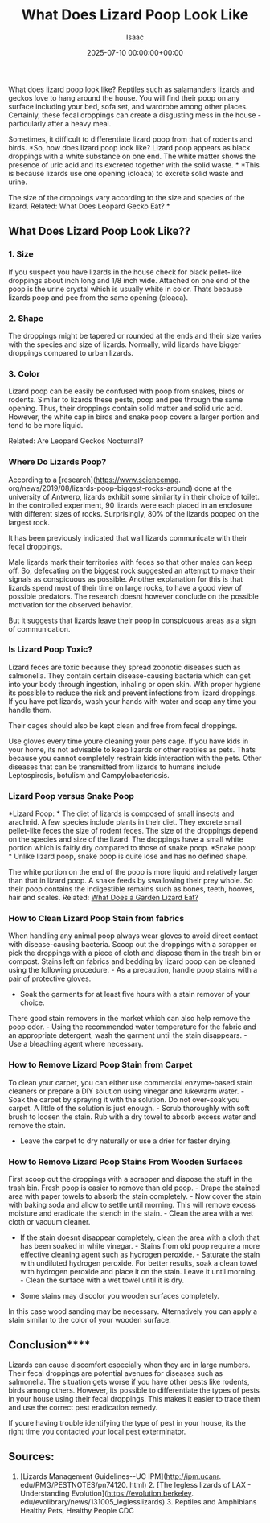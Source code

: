 ﻿---
title: What Does Lizard Poop Look Like
description: What does lizard poop look like?Reptiles such as salamanders lizards and geckos love to hang around the house. You will find their poop on any surface...
slug: /what-does-lizard-poop-look-like/
date: 2025-07-10 00:00:00+00:00
lastmod: 2025-07-10 00:00:00+03:00
author: Isaac
categories:
- Guide
- Lizard
tags:
- guide
- lizard
- poop
layout: post
---

What does [lizard](https://pestpolicy.com/are-lizards-poisonous/) [poop](https://pestpolicy.com/what-does-raccoon-poop-look-like/) look like? Reptiles such as salamanders lizards and geckos love to hang around the house. You will find their poop on any surface including your bed, sofa set, and wardrobe among other places. Certainly, these fecal droppings can create a disgusting mess in the house - particularly after a heavy meal.

Sometimes, it difficult to differentiate lizard poop from that of rodents and birds. *So, how does lizard poop look like? Lizard poop appears as black droppings with a white substance on one end. The white matter shows the presence of uric acid and its excreted together with the solid waste. * *This is because lizards use one opening (cloaca) to excrete solid waste and urine.

The size of the droppings vary according to the size and species of the lizard. Related: What Does Leopard Gecko Eat? *

##  What Does Lizard Poop Look Like??

###  1. Size

If you suspect you have lizards in the house check for black pellet-like droppings about inch long and 1/8 inch wide. Attached on one end of the poop is the urine crystal which is usually white in color. Thats because lizards poop and pee from the same opening (cloaca).

###  2. Shape

The droppings might be tapered or rounded at the ends and their size varies with the species and size of lizards. Normally, wild lizards have bigger droppings compared to urban lizards.

###  3. Color

Lizard poop can be easily be confused with poop from snakes, birds or rodents. Similar to lizards these pests, poop and pee through the same opening. Thus, their droppings contain solid matter and solid uric acid. However, the white cap in birds and snake poop covers a larger portion and tend to be more liquid.

Related: Are Leopard Geckos Nocturnal?

###  **Where Do Lizards Poop?**

According to a [research](https://www.sciencemag. org/news/2019/08/lizards-poop-biggest-rocks-around) done at the university of Antwerp, lizards exhibit some similarity in their choice of toilet. In the controlled experiment, 90 lizards were each placed in an enclosure with different sizes of rocks. Surprisingly, 80% of the lizards pooped on the largest rock.

It has been previously indicated that wall lizards communicate with their fecal droppings.

Male lizards mark their territories with feces so that other males can keep off. So, defecating on the biggest rock suggested an attempt to make their signals as conspicuous as possible. Another explanation for this is that lizards spend most of their time on large rocks, to have a good view of possible predators. The research doesnt however conclude on the possible motivation for the observed behavior.

But it suggests that lizards leave their poop in conspicuous areas as a sign of communication.

###  **Is Lizard Poop Toxic?**

Lizard feces are toxic because they spread zoonotic diseases such as salmonella. They contain certain disease-causing bacteria which can get into your body through ingestion, inhaling or open skin. With proper hygiene its possible to reduce the risk and prevent infections from lizard droppings. If you have pet lizards, wash your hands with water and soap any time you handle them.

Their cages should also be kept clean and free from fecal droppings.

Use gloves every time youre cleaning your pets cage. If you have kids in your home, its not advisable to keep lizards or other reptiles as pets. Thats because you cannot completely restrain kids interaction with the pets. Other diseases that can be transmitted from lizards to humans include Leptospirosis, botulism and Campylobacteriosis.

###  **Lizard Poop versus Snake Poop**

*Lizard Poop: * The diet of lizards is composed of small insects and arachnid. A few species include plants in their diet. They excrete small pellet-like feces the size of rodent feces. The size of the droppings depend on the species and size of the lizard. The droppings have a small white portion which is fairly dry compared to those of snake poop. *Snake poop: * Unlike lizard poop, snake poop is quite lose and has no defined shape.

The white portion on the end of the poop is more liquid and relatively larger than that in lizard poop. A snake feeds by swallowing their prey whole. So their poop contains the indigestible remains such as bones, teeth, hooves, hair and scales. Related: [What Does a Garden Lizard Eat? ](https://pestpolicy.com/what-does-a-garden-lizard-eat/)

###  **How to Clean Lizard Poop Stain from fabrics**

When handling any animal poop always wear gloves to avoid direct contact with disease-causing bacteria. Scoop out the droppings with a scrapper or pick the droppings with a piece of cloth and dispose them in the trash bin or compost. Stains left on fabrics and bedding by lizard poop can be cleaned using the following procedure. - As a precaution, handle poop stains with a pair of protective gloves.

- Soak the garments for at least five hours with a stain remover of your choice.

There good stain removers in the market which can also help remove the poop odor. - Using the recommended water temperature for the fabric and an appropriate detergent, wash the garment until the stain disappears. - Use a bleaching agent where necessary.

###  **How to Remove Lizard Poop Stain from Carpet**

To clean your carpet, you can either use commercial enzyme-based stain cleaners or prepare a DIY solution using vinegar and lukewarm water. - Soak the carpet by spraying it with the solution. Do not over-soak you carpet. A little of the solution is just enough. - Scrub thoroughly with soft brush to loosen the stain. Rub with a dry towel to absorb excess water and remove the stain.

- Leave the carpet to dry naturally or use a drier for faster drying.

###  **How to Remove Lizard Poop Stains From Wooden Surfaces**

First scoop out the droppings with a scrapper and dispose the stuff in the trash bin. Fresh poop is easier to remove than old poop. - Drape the stained area with paper towels to absorb the stain completely. - Now cover the stain with baking soda and allow to settle until morning. This will remove excess moisture and eradicate the stench in the stain. - Clean the area with a wet cloth or vacuum cleaner.

- If the stain doesnt disappear completely, clean the area with a cloth that has been soaked in white vinegar. - Stains from old poop require a more effective cleaning agent such as hydrogen peroxide. - Saturate the stain with undiluted hydrogen peroxide. For better results, soak a clean towel with hydrogen peroxide and place it on the stain. Leave it until morning. - Clean the surface with a wet towel until it is dry.

- Some stains may discolor you wooden surfaces completely.

In this case wood sanding may be necessary. Alternatively you can apply a stain similar to the color of your wooden surface.

##  Conclusion****

Lizards can cause discomfort especially when they are in large numbers. Their fecal droppings are potential avenues for diseases such as salmonella. The situation gets worse if you have other pests like rodents, birds among others. However, its possible to differentiate the types of pests in your house using their fecal droppings. This makes it easier to trace them and use the correct pest eradication remedy.

If youre having trouble identifying the type of pest in your house, its the right time you contacted your local pest exterminator.

##  Sources:

1. [Lizards Management Guidelines--UC IPM](http://ipm.ucanr. edu/PMG/PESTNOTES/pn74120. html) 2. [The legless lizards of LAX - Understanding Evolution](https://evolution.berkeley. edu/evolibrary/news/131005_leglesslizards) 3. Reptiles and Amphibians Healthy Pets, Healthy People CDC

